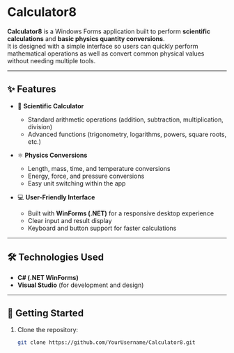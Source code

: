 # Calculator8

**Calculator8** is a Windows Forms application built to perform **scientific calculations** and **basic physics quantity conversions**.  
It is designed with a simple interface so users can quickly perform mathematical operations as well as convert common physical values without needing multiple tools.

---

## ✨ Features
- 🔢 **Scientific Calculator**
  - Standard arithmetic operations (addition, subtraction, multiplication, division)
  - Advanced functions (trigonometry, logarithms, powers, square roots, etc.)
  
- ⚛️ **Physics Conversions**
  - Length, mass, time, and temperature conversions
  - Energy, force, and pressure conversions
  - Easy unit switching within the app

- 💻 **User-Friendly Interface**
  - Built with **WinForms (.NET)** for a responsive desktop experience
  - Clear input and result display
  - Keyboard and button support for faster calculations

---

## 🛠️ Technologies Used
- **C# (.NET WinForms)**
- **Visual Studio** (for development and design)

---

## 🚀 Getting Started
1. Clone the repository:
   ```bash
   git clone https://github.com/YourUsername/Calculator8.git
